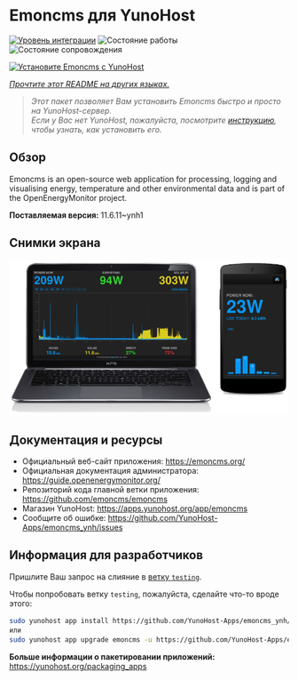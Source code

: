 <!--
Важно: этот README был автоматически сгенерирован <https://github.com/YunoHost/apps/tree/master/tools/readme_generator>
Он НЕ ДОЛЖЕН редактироваться вручную.
-->

# Emoncms для YunoHost

[![Уровень интеграции](https://apps.yunohost.org/badge/integration/emoncms)](https://ci-apps.yunohost.org/ci/apps/emoncms/)
![Состояние работы](https://apps.yunohost.org/badge/state/emoncms)
![Состояние сопровождения](https://apps.yunohost.org/badge/maintained/emoncms)

[![Установите Emoncms с YunoHost](https://install-app.yunohost.org/install-with-yunohost.svg)](https://install-app.yunohost.org/?app=emoncms)

*[Прочтите этот README на других языках.](./ALL_README.md)*

> *Этот пакет позволяет Вам установить Emoncms быстро и просто на YunoHost-сервер.*  
> *Если у Вас нет YunoHost, пожалуйста, посмотрите [инструкцию](https://yunohost.org/install), чтобы узнать, как установить его.*

## Обзор

Emoncms is an open-source web application for processing, logging and visualising energy, temperature and other environmental data and is part of the OpenEnergyMonitor project.


**Поставляемая версия:** 11.6.11~ynh1

## Снимки экрана

![Снимок экрана Emoncms](./doc/screenshots/emoncms_graphic.png)

## Документация и ресурсы

- Официальный веб-сайт приложения: <https://emoncms.org/>
- Официальная документация администратора: <https://guide.openenergymonitor.org/>
- Репозиторий кода главной ветки приложения: <https://github.com/emoncms/emoncms>
- Магазин YunoHost: <https://apps.yunohost.org/app/emoncms>
- Сообщите об ошибке: <https://github.com/YunoHost-Apps/emoncms_ynh/issues>

## Информация для разработчиков

Пришлите Ваш запрос на слияние в [ветку `testing`](https://github.com/YunoHost-Apps/emoncms_ynh/tree/testing).

Чтобы попробовать ветку `testing`, пожалуйста, сделайте что-то вроде этого:

```bash
sudo yunohost app install https://github.com/YunoHost-Apps/emoncms_ynh/tree/testing --debug
или
sudo yunohost app upgrade emoncms -u https://github.com/YunoHost-Apps/emoncms_ynh/tree/testing --debug
```

**Больше информации о пакетировании приложений:** <https://yunohost.org/packaging_apps>

